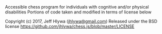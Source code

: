 Accessible chess program for individuals with cognitive and/or physical disabilities
Portions of code taken and modified in terms of license below

Copyright (c) 2017, Jeff Hlywa (jhlywa@gmail.com)
Released under the BSD license
https://github.com/jhlywa/chess.js/blob/master/LICENSE
